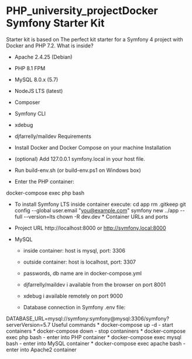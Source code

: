 # PHP_university_project﻿Docker Symfony Starter Kit
Starter kit is based on The perfect kit starter for a Symfony 4 project with Docker and PHP 7.2.
What is inside?
* Apache 2.4.25 (Debian)
* PHP 8.1 FPM
* MySQL 8.0.x (5.7)
* NodeJS LTS (latest)
* Composer
* Symfony CLI
* xdebug
* djfarrelly/maildev
Requirements
* Install Docker and Docker Compose on your machine
Installation
* (optional) Add
127.0.0.1   symfony.local
in your host file.
* Run build-env.sh (or build-env.ps1 on Windows box)

* Enter the PHP container:

docker-compose exec php bash
   * To install Symfony LTS inside container execute:
cd app
rm .gitkeep
git config --global user.email "you@example.com"
symfony new ../app --full --version=lts
chown -R dev.dev *
Container URLs and ports
   * Project URL
http://localhost:8000
or
http://symfony.local:8000
   * MySQL

      * inside container: host is mysql, port: 3306
      * outside container: host is localhost, port: 3307
      * passwords, db name are in docker-compose.yml
      * djfarrelly/maildev i available from the browser on port 8001

      * xdebug i available remotely on port 9000

      * Database connection in Symfony .env file:

DATABASE_URL=mysql://symfony:symfony@mysql:3306/symfony?serverVersion=5.7
Useful commands
         * docker-compose up -d - start containers
         * docker-compose down - stop contaniners
         * docker-compose exec php bash - enter into PHP container
         * docker-compose exec mysql bash - enter into MySQL container
         * docker-compose exec apache bash - enter into Apache2 container
